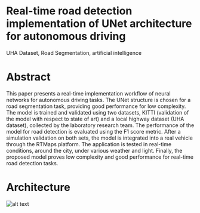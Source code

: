 # Real-time road detection implementation of UNet architecture for autonomous driving
UHA Dataset, Road Segmentation, artificial intelligence

# Abstract 
This paper presents a real-time implementation workflow of neural networks for autonomous driving tasks. The UNet structure is chosen for a road segmentation task, providing good performance for low complexity. The model is trained and validated using two datasets, KITTI (validation of the model with respect to state of art) and a local highway dataset (UHA dataset), collected by the laboratory research team. The performance of the model for road detection is evaluated using the F1 score metric. After a simulation validation on both sets, the model is integrated into a real vehicle through the RTMaps platform. The application is tested in real-time conditions, around the city, under various weather and light. Finally, the proposed model proves low complexity and good performance for real-time road detection tasks.

# Architecture 
![alt text](https://github.com/vasigiurgi/Real-time-road-detection-with-Unet-for-autonomous-driving/blob/master/UHA_Dataset/img_train/image/highway_1.jpg)
